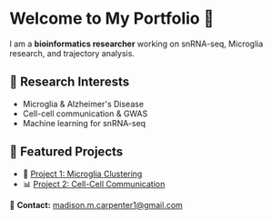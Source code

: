 # Welcome to My Portfolio 🚀

I am a **bioinformatics researcher** working on snRNA-seq, Microglia research, and trajectory analysis.

## 🔬 Research Interests
- Microglia & Alzheimer's Disease
- Cell-cell communication & GWAS
- Machine learning for snRNA-seq

## 🚀 Featured Projects
- 🧬 [Project 1: Microglia Clustering](projects/microglia-clustering)
- 📊 [Project 2: Cell-Cell Communication](projects/cell-cell-communication)

📧 **Contact:** [madison.m.carpenter1@gmail.com](mailto:your-email@example.com)

